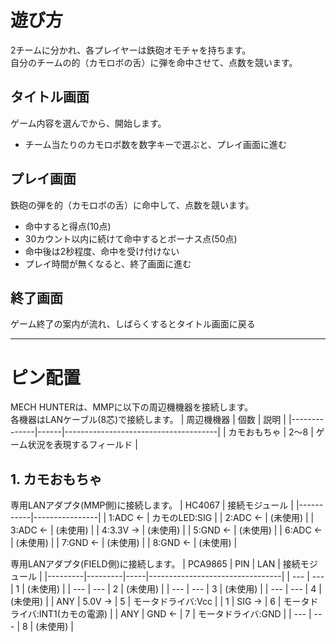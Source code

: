 # 遊び方
2チームに分かれ、各プレイヤーは鉄砲オモチャを持ちます。</BR>
自分のチームの的（カモロボの舌）に弾を命中させて、点数を競います。

## タイトル画面
ゲーム内容を選んでから、開始します。</BR>
- チーム当たりのカモロボ数を数字キーで選ぶと、プレイ画面に進む

## プレイ画面
鉄砲の弾を的（カモロボの舌）に命中して、点数を競います。</BR>
- 命中すると得点(10点)
- 30カウント以内に続けて命中するとボーナス点(50点)
- 命中後は2秒程度、命中を受け付けない
- プレイ時間が無くなると、終了画面に進む

## 終了画面
ゲーム終了の案内が流れ、しばらくするとタイトル画面に戻る

-----
# ピン配置
MECH HUNTERは、MMPに以下の周辺機機器を接続します。</BR>
各機器はLANケーブル(8芯)で接続します。
| 周辺機機器   | 個数 | 説明                                 |
|--------------|------|--------------------------------------|
| カモおもちゃ | 2～8 | ゲーム状況を表現するフィールド       |

## 1. カモおもちゃ
専用LANアダプタ(MMP側)に接続します。
| HC4067    | 接続モジュール |
|-----------|----------------|
| 1:ADC  ← | カモのLED:SIG  |
| 2:ADC  ← | (未使用)       |
| 3:ADC  ← | (未使用)       |
| 4:3.3V → | (未使用)       |
| 5:GND  ← | (未使用)       |
| 6:ADC  ← | (未使用)       |
| 7:GND  ← | (未使用)       |
| 8:GND  ← | (未使用)       |

専用LANアダプタ(FIELD側)に接続します。
| PCA9865 | PIN     | LAN | 接続モジュール                  |
|---------|---------|-----|---------------------------------|
| ---     | ---     |  1  | (未使用)                        |
| ---     | ---     |  2  | (未使用)                        |
| ---     | ---     |  3  | (未使用)                        |
| ---     | ---     |  4  | (未使用)                        |
| ANY     | 5.0V → |  5  | モータドライバ:Vcc              |
| 1       | SIG  → |  6  | モータドライバ:INT1(カモの電源) |
| ANY     | GND  ← |  7  | モータドライバ:GND              |
| ---     | ---     |  8  | (未使用)                        |